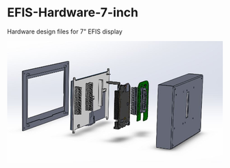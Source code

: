 # EFIS-Hardware-7-inch
Hardware design files for 7" EFIS display

![Exploded View](Renderings/Exploded.JPG)
